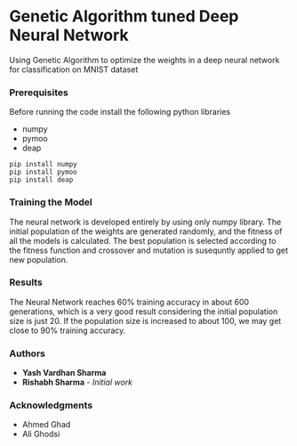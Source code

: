 # Genetic Algorithm tuned Deep Neural Network

Using Genetic Algorithm to optimize the weights in a deep neural network for classification on MNIST dataset

### Prerequisites

Before running the code install the following python libraries

* numpy
* pymoo
* deap

```
pip install numpy
pip install pymoo
pip install deap
```

### Training the Model

The neural network is developed entirely by using only numpy library. The initial population of the weights are generated randomly, and the fitness of all the models is calculated. The best population is selected according to the fitness function and crossover and mutation is susequntly applied to get new population.


### Results

The Neural Network reaches 60% training accuracy in about 600 generations, which is a very good
result considering the initial population size is just 20.
If the population size is increased to about 100, we may get close to 90% training accuracy.

### Authors

* **Yash Vardhan Sharma** 
* **Rishabh Sharma** - *Initial work* 

### Acknowledgments

* Ahmed Ghad
* Ali Ghodsi
